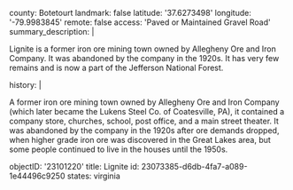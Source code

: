 county: Botetourt
landmark: false
latitude: '37.6273498'
longitude: '-79.9983845'
remote: false
access: 'Paved or Maintained Gravel Road'
summary_description: |
  <p>Lignite is a former iron ore mining town owned by Allegheny Ore and Iron Company. It was abandoned by the company in the 1920s. It has very few remains and is now a part of the Jefferson National Forest.
  </p>
history: |
  <p>A former iron ore mining town owned by Allegheny Ore and Iron Company (which later became the Lukens Steel Co. of Coatesville, PA), it contained a company store, churches, school, post office, and a main street theater. It was abandoned by the company in the 1920s after ore demands dropped, when higher grade iron ore was discovered in the Great Lakes area, but some people continued to live in the houses until the 1950s.
  </p>
objectID: '23101220'
title: Lignite
id: 23073385-d6db-4fa7-a089-1e44496c9250
states: virginia
